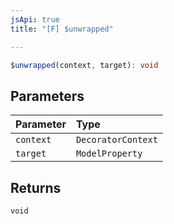 ```yaml
---
jsApi: true
title: "[F] $unwrapped"

---
```

```ts
$unwrapped(context, target): void
```

## Parameters

| Parameter | Type |
| :------ | :------ |
| `context` | `DecoratorContext` |
| `target` | `ModelProperty` |

## Returns

`void`
